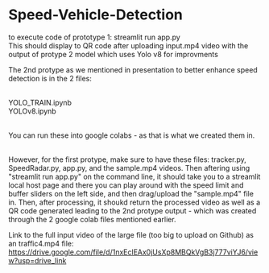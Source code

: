# Speed-Vehicle-Detection

to execute code of prototype 1: streamlit run app.py
<br> This should display to QR code after uploading input.mp4 video with the output of protype 2 model which uses Yolo v8 for improvments

The 2nd protype as we mentioned in presentation to better enhance speed detection is in the 2 files:

<br> YOLO_TRAIN.ipynb
<br> YOLOv8.ipynb

<br> You can run these into google colabs - as that is what we created them in. 

<br> However, for the first protype, make sure to have these files: tracker.py, SpeedRadar.py, app.py, and the sample.mp4 videos. Then aftering using "streamlit run app.py" on the command line, it should take you to a streamlit local host page and there you can play around with the speed limit and buffer sliders on the left side, and then drag/upload the "sample.mp4" file in. Then, after processing, it shoukd return the processed video as well as a QR code generated leading to the 2nd protype output - which was created through the 2 google colab files mentioned earlier. 

Link to the full input video of the large file (too big to upload on Github) as an traffic4.mp4 file: https://drive.google.com/file/d/1nxEclEAx0jUsXp8MBQkVgB3j777viYJ6/view?usp=drive_link

